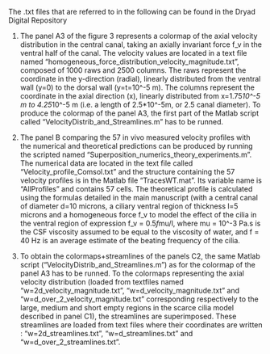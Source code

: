 The .txt files that are referred to in the following can be found in the Dryad Digital Repository

1)	The panel A3 of the figure 3 represents a colormap of the axial velocity distribution in the central canal, taking an axially invariant force f_v in the ventral half of the canal. The velocity values are located in a text file named “homogeneous_force_distribution_velocity_magnitude.txt”, composed of 1000 raws and 2500 columns. The raws represent the coordinate in the y-direction (radial), linearly distributed from the ventral wall (y=0) to the dorsal wall (y=t=10^-5 m). The columns represent the coordinate in the axial direction (x), linearly distributed from x=1.75*10^-5 m to 4.25*10^-5 m (i.e. a length of 2.5*10^-5m, or 2.5 canal diameter). To produce the colormap of the panel A3, the first part of the Matlab script called “VelocityDistrib_and_Streamlines.m” has to be runned. 

2)	The panel B comparing the 57 in vivo measured velocity profiles with the numerical and theoretical predictions can be produced by running the scripted named “Superposition_numerics_theory_experiments.m”. The numerical data are located in the text file called “Velocity_profile_Comsol.txt” and the structure containing the 57 velocity profiles is in the Matlab file “TracesWT.mat”. Its variable name is “AllProfiles” and contains 57 cells. The theoretical profile is calculated using the formulas detailed in the main manuscript (with a central canal of diameter d=10 microns, a ciliary ventral region of thickness l=5 microns and a homogeneous force f_v to model the effect of the cilia in the ventral region of expression f_v = 0.5*f*mu/l, where mu = 10^-3 Pa.s is the CSF viscosity assumed to be equal to the viscosity of water, and f = 40 Hz is an average estimate of the beating frequency of the cilia.

3)	To obtain the colormaps+streamlines of the panels C2, the same Matlab script (“VelocityDistrib_and_Streamlines.m”) as for the colormap of the panel A3 has to be runned. To the colormaps representing the axial velocity distribution (loaded from textfiles named “w=2d_velocity_magnitude.txt”, “w=d_velocity_magnitude.txt” and “w=d_over_2_velocity_magnitude.txt” corresponding respectively to the large, medium and short empty regions in the scarce cilia model described in panel C1), the streamlines are superimposed. These streamlines are loaded from text files where their coordinates are written : “w=2d_streamlines.txt”, “w=d_streamlines.txt” and “w=d_over_2_streamlines.txt”.
